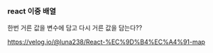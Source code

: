 ### react 이중 배열

한번 거른 값을 변수에 담고 다시 거른 값을 담는다??

https://velog.io/@luna238/React-%EC%9D%B4%EC%A4%91-map
